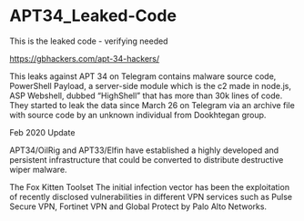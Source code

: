 # APT34_Leaked-Code
This is the leaked code - verifying needed

https://gbhackers.com/apt-34-hackers/


This leaks against APT 34 on Telegram contains malware source code, PowerShell Payload, a server-side module which is the c2 made in node.js, ASP Webshell, dubbed “HighShell” that has more than 30k lines of code.
They started to leak the data since March 26 on Telegram via an archive file with source code by an unknown individual from Dookhtegan group.



Feb 2020 Update

APT34/OilRig and APT33/Elfin have established a highly developed and persistent infrastructure that could be converted to distribute destructive wiper malware.

The Fox Kitten Toolset
The initial infection vector has been the exploitation of recently disclosed vulnerabilities in different VPN services such as Pulse Secure VPN, Fortinet VPN and Global Protect by Palo Alto Networks.

